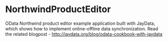 NorthwindProductEditor
======================

OData Northwind product editor example application built with JayData, which shows how to implement online-offline 
data synchronization.
Read the related blogpost - http://jaydata.org/blog/odata-cookbook-with-jaydata
